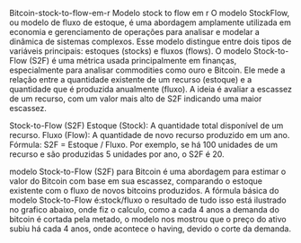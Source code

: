 Bitcoin-stock-to-flow-em-r
Modelo stock to flow em r O modelo StockFlow, ou modelo de fluxo de estoque, é uma abordagem amplamente utilizada em economia e gerenciamento de operações para analisar e modelar a dinâmica de sistemas complexos. Esse modelo distingue entre dois tipos de variáveis principais: estoques (stocks) e fluxos (flows).
O modelo Stock-to-Flow (S2F) é uma métrica usada principalmente em finanças, especialmente para analisar commodities como ouro e Bitcoin. Ele mede a relação entre a quantidade existente de um recurso (estoque) e a quantidade que é produzida anualmente (fluxo). A ideia é avaliar a escassez de um recurso, com um valor mais alto de S2F indicando uma maior escassez.

Stock-to-Flow (S2F) Estoque (Stock): A quantidade total disponível de um recurso. Fluxo (Flow): A quantidade de novo recurso produzido em um ano. Fórmula: S2F = Estoque / Fluxo. Por exemplo, se há 100 unidades de um recurso e são produzidas 5 unidades por ano, o S2F é 20.

modelo Stock-to-Flow (S2F) para Bitcoin é uma abordagem para estimar o valor do Bitcoin com base em sua escassez, comparando o estoque existente com o fluxo de novos bitcoins produzidos. A fórmula básica do modelo Stock-to-Flow é:stock/fluxo o resultado de tudo isso está ilustrado no grafico abaixo, onde fiz o calculo, como a cada 4 anos a demanda do bitcoin é cortada pela metado, o modelo nos mostrou que o preço do ativo subiu há cada 4 anos, onde acontece o having, devido o corte da demanda.
